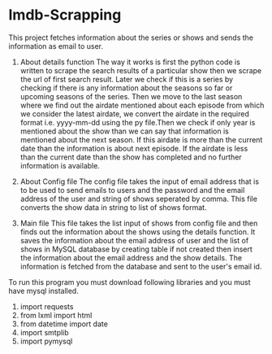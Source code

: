 # Imdb-Scrapping
This project fetches information about the series or shows and sends the information as email to user.
1. About details function
The way it works is first the python code is written to scrape the search results of a particular show then we scrape the url of first search result. Later we check if this is a series by checking if there is any information about the seasons so far or upcoming seasons of the series. Then we move to the last season where we find out the airdate mentioned about each episode from which we consider the latest airdate, we convert the airdate in the required format i.e. yyyy-mm-dd using the py file.Then we check if only year is mentioned about the show than we can say that information is mentioned about the next season. If this airdate is more than the current date than the information is about next episode. If the airdate is less than the current date than the show has completed and no further information is available.

2. About Config file
The config file takes the input of email address that is to be used to send emails to users and the password and the email address of the user and string of shows seperated by comma. This file converts the show data in string to list of shows format.

3. Main file
This file takes the list input of shows from config file and then finds out the information about the shows using the details function.
It saves the information about the email address of user and the list of shows in MySQL database by creating table if not created then insert the information about the email address and the show details. The information is fetched from the database and sent to the user's email id.

To run this program you must download following libraries and you must have mysql installed.
1. import requests
2. from lxml import html
3. from datetime import date
4. import smtplib
5. import pymysql
